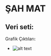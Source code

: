 # ŞAH MAT

Veri seti:
-------

Grafik Çıktıları:
- ![alt text]([http://Graphics/Termination-Style.png](https://raw.githubusercontent.com/huseyinkayar/Veri_Gorsellestirme_Final_Odevi/main/Graphics/Opening%20Win%20Rate.jpeg))

